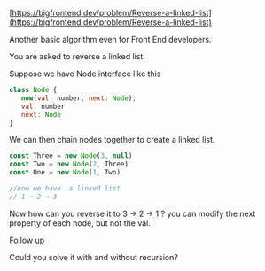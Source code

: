 [https://bigfrontend.dev/problem/Reverse-a-linked-list](https://bigfrontend.dev/problem/Reverse-a-linked-list)

Another basic algorithm even for Front End developers.

You are asked to reverse a linked list.

Suppose we have Node interface like this

```js
class Node {
   new(val: number, next: Node);
   val: number
   next: Node
}
```

We can then chain nodes together to create a linked list.

```js
const Three = new Node(3, null)
const Two = new Node(2, Three)
const One = new Node(1, Two)

//now we have  a linked list
// 1 → 2 → 3
```

Now how can you reverse it to 3 → 2 → 1 ? you can modify the next property of each node, but not the val.

Follow up

Could you solve it with and without recursion?


